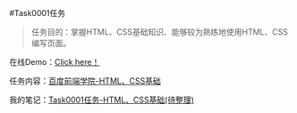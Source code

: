 #Task0001任务

> 任务目的：掌握HTML、CSS基础知识、能够较为熟练地使用HTML、CSS编写页面。

在线Demo：[Click here！](http://zehuiguan.github.io/demo/Task0001/index.html)

任务内容：[百度前端学院-HTML、CSS基础](https://github.com/baidu-ife/ife/tree/master/task/task0001)

我的笔记：[Task0001任务-HTML、CSS基础(待整理)](#)